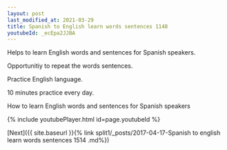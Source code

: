 ```yaml
---
layout: post
last_modified_at: 2021-03-29
title: Spanish to English learn words sentences 1148 
youtubeId: _ecEpa2JJBA
---
```

 
 
Helps to learn English words and sentences for Spanish speakers.

Opportunitiy to repeat the words sentences. 

Practice English language. 
 
10 minutes practice every day. 
 
How to learn English words and sentences for Spanish speakers 
 
{% include youtubePlayer.html id=page.youtubeId %}
 
 
[Next]({{ site.baseurl }}{% link  split1/_posts/2017-04-17-Spanish to english learn words sentences 1514 .md%})
 

